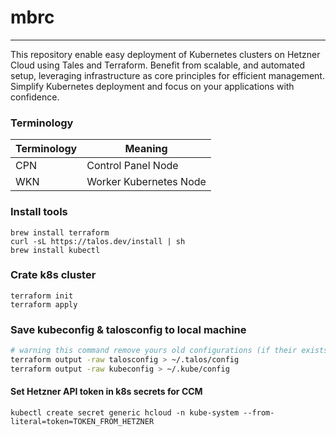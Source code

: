 # mbrc
---
This repository enable easy deployment of Kubernetes clusters on Hetzner Cloud using Tales and Terraform. Benefit from scalable, and automated setup, leveraging infrastructure as core principles for efficient management. Simplify Kubernetes deployment and focus on your applications with confidence.

### Terminology
| Terminology | Meaning                   |
|-------------|---------------------------|
| CPN         | Control Panel Node        |
| WKN         | Worker Kubernetes Node    |


### Install tools
```shell
brew install terraform
curl -sL https://talos.dev/install | sh
brew install kubectl
```

### Crate k8s cluster

```shell
terraform init
terraform apply
```
### Save kubeconfig & talosconfig to local machine

```bash
# warning this command remove yours old configurations (if their exists)
terraform output -raw talosconfig > ~/.talos/config
terraform output -raw kubeconfig > ~/.kube/config
```

#### Set Hetzner API token in k8s secrets for CCM

```shell
kubectl create secret generic hcloud -n kube-system --from-literal=token=TOKEN_FROM_HETZNER
```
